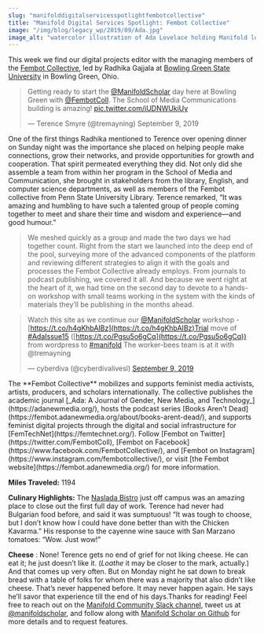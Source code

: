 ```yaml
---
slug: "manifolddigitalservicesspotlightfembotcollective"
title: "Manifold Digital Services Spotlight: Fembot Collective"
image: "/img/blog/legacy_wp/2019/09/Ada.jpg"
image_alt: "watercolor illustration of Ada Lovelace holding Manifold logo"
---
```


This week we find our digital projects editor with the managing members of the [Fembot Collective](https://fembot.adanewmedia.org/), led by Radhika Gajjala at [Bowling Green State University](https://www.bgsu.edu/) in Bowling Green, Ohio.


<!--truncate-->

> Getting ready to start the [@ManifoldScholar](https://twitter.com/ManifoldScholar?ref_src=twsrc%5Etfw) day here at Bowling Green with [@FembotColl](https://twitter.com/FembotColl?ref_src=twsrc%5Etfw). The School of Media Communications building is amazing! [pic.twitter.com/iUDNWUkiUy](https://t.co/iUDNWUkiUy)
>
> — Terence Smyre (@tremayning) September 9, 2019

<script async="" src="https://platform.twitter.com/widgets.js" charset="utf-8"></script>One of the first things Radhika mentioned to Terence over opening dinner on Sunday night was the importance she placed on helping people make connections, grow their networks, and provide opportunities for growth and cooperation. That spirit permeated everything they did. Not only did she assemble a team from within her program in the School of Media and Communication, she brought in stakeholders from the library, English, and computer science departments, as well as members of the Fembot collective from Penn State University Library.&nbsp;Terence remarked, “It was amazing and humbling to have such a talented group of people coming together to meet and share their time and wisdom and experience—and good humour.”

> We meshed quickly as a group and made the two days we had together count. Right from the start we launched into the deep end of the pool, surveying more of the advanced components of the platform and reviewing different strategies to align it with the goals and processes the Fembot Collective already employs. From journals to podcast publishing, we covered it all. And because we went right at the heart of it, we had time on the second day to devote to a hands-on workshop with small teams working in the system with the kinds of materials they’ll be publishing in the months ahead.

> Watch this site as we continue our [@ManifoldScholar](https://twitter.com/ManifoldScholar?ref_src=twsrc%5Etfw) workshop - [https://t.co/h4gKhbAIBz](https://t.co/h4gKhbAIBz)Trial move of [#AdaIssue15](https://twitter.com/hashtag/AdaIssue15?src=hash&ref_src=twsrc%5Etfw) ([https://t.co/Pgsu5o6gCq](https://t.co/Pgsu5o6gCq)) from wordpress to [#manifold](https://twitter.com/hashtag/manifold?src=hash&ref_src=twsrc%5Etfw) The worker-bees team is at it with @tremayning
>
> — cyberdiva (@cyberdivalivesl) [September 9, 2019](https://twitter.com/cyberdivalivesl/status/1171120007520014336?ref_src=twsrc%5Etfw)

<script async="" src="https://platform.twitter.com/widgets.js" charset="utf-8"></script>The **Fembot Collective** mobilizes and supports feminist media activists, artists, producers, and scholars internationally. The collective publishes the academic journal [_Ada: A Journal of Gender, New Media, and Technology_](https://adanewmedia.org/), hosts the podcast series [Books Aren't Dead](https://fembot.adanewmedia.org/about/books-arent-dead/), and supports feminist digital projects through the digital and social infrastructure for [FemTechNet](https://femtechnet.org/). Follow [Fembot on Twitter](https://twitter.com/FembotColl), [Fembot on Facebook](https://www.facebook.com/FembotCollective/), and [Fembot on Instagram](https://www.instagram.com/fembotcollective/), or visit [the Fembot website](https://fembot.adanewmedia.org/) for more information.

**Miles Traveled:** 1194

**Culinary Highlights:** The [Naslada Bistro](http://nasladabistro.com/) just off campus was an amazing place to close out the first full day of work. Terence had never had Bulgarian food before, and said it was sumptuous! “It was tough to choose, but I don’t know how I could have done better than with the Chicken Kavarma.” His response to the cayenne wine sauce with San Marzano tomatoes: “Wow. Just wow!”

**Cheese** : None! Terence gets no end of grief for not liking cheese. He can eat it; he just doesn’t like it. (_Loathe_ it may be closer to the mark, actually.) And that comes up very often. But on Monday night he sat down to break bread with a table of folks for whom there was a majority that also didn’t like cheese. That’s never happened before. It may never happen again. He says he’ll savor that experience till the end of his days.Thanks for reading! Feel free to reach out on the [Manifold Community Slack channel](https://manifold-slackin.herokuapp.com/), tweet us at [@manifoldscholar](https://twitter.com/ManifoldScholar), and follow along with [Manifold Scholar on Github](https://github.com/ManifoldScholar/manifold) for more details and to request features.

